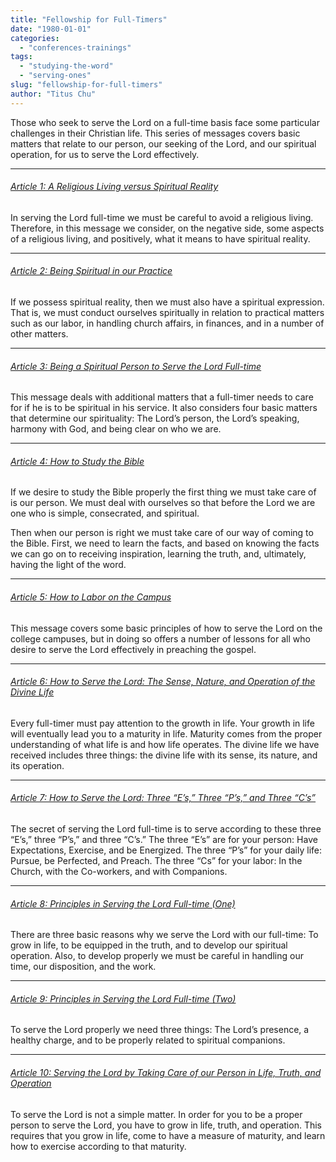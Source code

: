```yaml
---
title: "Fellowship for Full-Timers"
date: "1980-01-01"
categories: 
  - "conferences-trainings"
tags: 
  - "studying-the-word"
  - "serving-ones"
slug: "fellowship-for-full-timers"
author: "Titus Chu"
---
```


Those who seek to serve the Lord on a full-time basis face some particular challenges in their Christian life. This series of messages covers basic matters that relate to our person, our seeking of the Lord, and our spiritual operation, for us to serve the Lord effectively.

* * *

###### [Article 1: A Religious Living versus Spiritual Reality](https://www.asweetsavor.org/wp-content/uploads/fellowship-for-full-timers-01.pdf)

In serving the Lord full-time we must be careful to avoid a religious living. Therefore, in this message we consider, on the negative side, some aspects of a religious living, and positively, what it means to have spiritual reality.

* * *

###### [Article 2: Being Spiritual in our Practice](https://www.asweetsavor.org/wp-content/uploads/fellowship-for-full-timers-02.pdf)

If we possess spiritual reality, then we must also have a spiritual expression. That is, we must conduct ourselves spiritually in relation to practical matters such as our labor, in handling church affairs, in finances, and in a number of other matters.

* * *

###### [Article 3: Being a Spiritual Person to Serve the Lord Full-time](https://www.asweetsavor.org/wp-content/uploads/fellowship-for-full-timers-03.pdf)

This message deals with additional matters that a full-timer needs to care for if he is to be spiritual in his service. It also considers four basic matters that determine our spirituality: The Lord’s person, the Lord’s speaking, harmony with God, and being clear on who we are.

* * *

###### [Article 4: How to Study the Bible](https://www.asweetsavor.org/wp-content/uploads/fellowship-for-full-timers-04.pdf)

If we desire to study the Bible properly the first thing we must take care of is our person. We must deal with ourselves so that before the Lord we are one who is simple, consecrated, and spiritual.

Then when our person is right we must take care of our way of coming to the Bible. First, we need to learn the facts, and based on knowing the facts we can go on to receiving inspiration, learning the truth, and, ultimately, having the light of the word.

* * *

###### [Article 5: How to Labor on the Campus](https://www.asweetsavor.org/wp-content/uploads/fellowship-for-full-timers-05.pdf)

This message covers some basic principles of how to serve the Lord on the college campuses, but in doing so offers a number of lessons for all who desire to serve the Lord effectively in preaching the gospel.

* * *

###### [Article 6: How to Serve the Lord: The Sense, Nature, and Operation of the Divine Life](https://www.asweetsavor.org/wp-content/uploads/fellowship-for-full-timers-06.pdf)

Every full-timer must pay attention to the growth in life. Your growth in life will eventually lead you to a maturity in life. Maturity comes from the proper understanding of what life is and how life operates. The divine life we have received includes three things: the divine life with its sense, its nature, and its operation.

* * *

###### [Article 7: How to Serve the Lord: Three “E’s,” Three “P’s,” and Three “C’s”](https://www.asweetsavor.org/wp-content/uploads/fellowship-for-full-timers-07.pdf)

The secret of serving the Lord full-time is to serve according to these three “E’s,” three “P’s,” and three “C’s.” The three “E’s” are for your person: Have Expectations, Exercise, and be Energized. The three “P’s” for your daily life: Pursue, be Perfected, and Preach. The three “Cs” for your labor: In the Church, with the Co-workers, and with Companions.

* * *

###### [Article 8: Principles in Serving the Lord Full-time (One)](https://www.asweetsavor.org/wp-content/uploads/fellowship-for-full-timers-08.pdf)

There are three basic reasons why we serve the Lord with our full-time: To grow in life, to be equipped in the truth, and to develop our spiritual operation. Also, to develop properly we must be careful in handling our time, our disposition, and the work.

* * *

###### [Article 9: Principles in Serving the Lord Full-time (Two)](https://www.asweetsavor.org/wp-content/uploads/fellowship-for-full-timers-09.pdf)

To serve the Lord properly we need three things: The Lord’s presence, a healthy charge, and to be properly related to spiritual companions.

* * *

###### [Article 10: Serving the Lord by Taking Care of our Person in Life, Truth, and Operation](https://www.asweetsavor.org/wp-content/uploads/fellowship-for-full-timers-10.pdf)

To serve the Lord is not a simple matter. In order for you to be a proper person to serve the Lord, you have to grow in life, truth, and operation. This requires that you grow in life, come to have a measure of maturity, and learn how to exercise according to that maturity.
